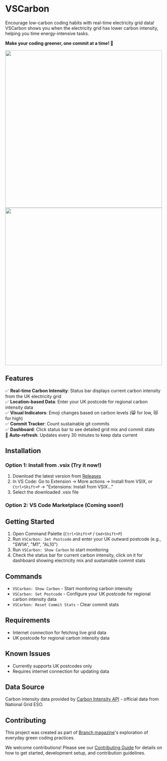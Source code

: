 # VSCarbon

Encourage low-carbon coding habits with real-time electricity grid data! VSCarbon shows you when the electricity grid has lower carbon intensity, helping you time energy-intensive tasks.

**Make your coding greener, one commit at a time! 🌱**

<img src="https://github.com/user-attachments/assets/c4433f56-9278-47ea-a6e1-d1e1cc27ae9a" width="500"/>
<img src="https://github.com/user-attachments/assets/c0192d58-6444-4963-9a8c-97d109ec3518" width="500"/>

## Features

✅ **Real-time Carbon Intensity**: Status bar displays current carbon intensity from the UK electricity grid  
✅ **Location-based Data**: Enter your UK postcode for regional carbon intensity data  
✅ **Visual Indicators**: Emoji changes based on carbon levels (😸 for low, 😿 for high)  
✅ **Commit Tracker**: Count sustainable git commits  
✅ **Dashboard**: Click status bar to see detailed grid mix and commit stats  
🔄 **Auto-refresh**: Updates every 30 minutes to keep data current  

## Installation

### Option 1: Install from .vsix (Try it now!)
1. Download the latest version from [Releases](https://github.com/liti-dev/vscarbon/releases)
2. In VS Code: Go to Extension -> More actions -> Install from VSIX, or `Ctrl+Shift+P` → "Extensions: Install from VSIX..."
3. Select the downloaded .vsix file

### Option 2: VS Code Marketplace (Coming soon!)


## Getting Started

1. Open Command Palette (`Ctrl+Shift+P` / `Cmd+Shift+P`)
2. Run `VSCarbon: Set Postcode` and enter your UK outward postcode (e.g., "SW1A", "M1", "AL10")
3. Run `VSCarbon: Show Carbon` to start monitoring
4. Check the status bar for current carbon intensity, click on it for dashboard showing electricity mix and sustainable commit stats

## Commands

- `VSCarbon: Show Carbon` - Start monitoring carbon intensity
- `VSCarbon: Set Postcode` - Configure your UK postcode for regional carbon intensity data
- `VSCarbon: Reset Commit Stats` - Clear commit stats

## Requirements

- Internet connection for fetching live grid data
- UK postcode for regional carbon intensity data

## Known Issues

- Currently supports UK postcodes only
- Requires internet connection for updating data


## Data Source

Carbon intensity data provided by [Carbon Intensity API](https://carbonintensity.org.uk/) - official data from National Grid ESO.

## Contributing

This project was created as part of [Branch magazine](https://branch.climateaction.tech/issues/issue-9/everyday-green-coding-bringing-nature-and-grid-awareness-to-visual-studio-code/)'s exploration of everyday green coding practices. 

We welcome contributions! Please see our [Contributing Guide](CONTRIBUTING.md) for details on how to get started, development setup, and contribution guidelines.
